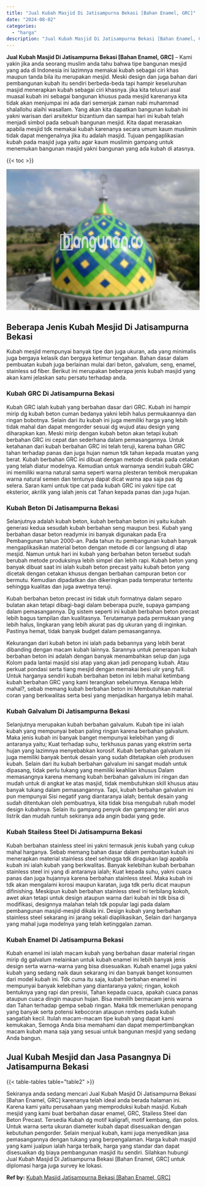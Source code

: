 ```yaml
---
title: "Jual Kubah Masjid Di Jatisampurna Bekasi [Bahan Enamel, GRC]"
date: "2024-08-02"
categories: 
  - "harga"
description: "Jual Kubah Masjid Di Jatisampurna Bekasi [Bahan Enamel, GRC]. Sekiranya anda sedang mencari Jual Kubah Masjid Di Jatisampurna Bekasi [Bahan Enamel, GRC] ka..."
---
```


**Jual Kubah Masjid Di Jatisampurna Bekasi \[Bahan Enamel, GRC\]** – Kami yakin jika anda seorang muslim anda tahu bahwa tipe bangunan mesjid yang ada di Indonesia ini lazimnya memakai kubah sebagai ciri khas maupun tanda bila itu merupakan mesjid. Meski design dan juga bahan dari pembangunan kubah itu sendiri berbeda-beda tapi hampir keseluruhan masjid menerapkan kubah sebagai ciri khasnya. jika kita telusuri asal muasal kubah ini sebagai bangunan khusus pada mesjid karenanya kita tidak akan menjumpai ini ada dari semenjak zaman nabi muhammad shalallohu alaihi wasallam. Yang akan kita dapatkan bangunan kubah ini yakni warisan dari arsitektur bizantium dan sampai hari ini kubah telah menjadi simbol pada sebuah bangunan mesjid. Kita dapat merasakan apabila mesjid tdk memakai kubah karenanya secara umum kaum muslimin tidak dapat mengenalnya jika itu adalah masjid. Tujuan pengaplikasian kubah pada masjid juga yaitu agar kaum muslimin gampang untuk menemukan bangunan masjid yakni bangunan yang ada kubah di atasnya.

{{< toc >}}

![Jual Kubah Masjid Di Jatisampurna Bekasi [Bahan Enamel, GRC]](/images/jual-kubah-masjid-27.png)

## Beberapa Jenis Kubah Mesjid Di Jatisampurna Bekasi

Kubah mesjid mempunyai banyak tipe dan juga ukuran, ada yang minimalis juga bergaya kelasik dan bergaya ketimur tengahan. Bahan dasar dalam pembuatan kubah juga berlainan mulai dari beton, galvalum, seng, enamel, stainless sd fiber. Berikut ini merupakan beberapa jenis kubah masjid yang akan kami jelaskan satu persatu terhadap anda.

### Kubah GRC Di Jatisampurna Bekasi

Kubah GRC ialah kubah yang berbahan dasar dari GRC. Kubah ini hampir mirip dg kubah beton cuman bedanya yakni lebih halus permukaannya dan ringan bobotnya. Selain dari itu kubah ini juga memiliki harga yang lebih tidak mahal dan dapat mengorder sesuai dg wujud atau design yang diharapkan kan. Meski mirip dengan kubah beton akan tetapi kubah berbahan GRC ini cepat dan sederhana dalam pemasangannya. Untuk ketahanan dari kubah berbahan GRC ini telah teruji, karena bahan GRC tahan terhadap panas dan juga hujan namun tdk tahan kepada muatan yang berat. Kubah berbahan GRC ini dibuat dengan metode dicetak pada cetakan yang telah diatur modelnya. Kemudian untuk warnanya sendiri kubah GRC ini memiliki warna natural sama seperti warna plesteran tembok merupakan warna natural semen dan tentunya dapat dicat warna apa saja pas dg selera. Saran kami untuk tipe cat pada kubah GRC ini yakni tipe cat eksterior, akrilik yang ialah jenis cat Tahan kepada panas dan juga hujan.

### Kubah Beton Di Jatisampurna Bekasi

Selanjutnya adalah kubah beton, kubah berbahan beton ini yaitu kubah generasi kedua sesudah kubah berbahan seng maupun besi. Kubah yang berbahan dasar beton readymix ini banyak digunakan pada Era Pembangunan tahun 2000-an. Pada tahun itu pembangunan kubah banyak mengaplikasikan material beton dengan metode di cor langsung di atap mesjid. Namun untuk hari ini kubah yang berbahan beton tersebut sudah berubah metode produksinya lebih simpel dan lebih rapi. Kubah beton yang banyak dibuat saat ini ialah kubah beton precast yaitu kubah beton yang dicetak dengan cetakan khusus dengan berbahan campuran beton cor bermutu. Kemudian dipadatkan dan dikeringkan pada temperatur tertentu sehingga kualitas dan juga awetnya teruji.

Kubah berbahan beton precast ini tidak utuh formatnya dalam separo bulatan akan tetapi dibagi-bagi dalam beberapa puzle, supaya gampang dalam pemasangannya. Dg sistem seperti ini kubah berbahan beton precast lebih bagus tampilan dan kualitasnya. Terutamanya pada permukaan yang lebih halus, lingkaran yang lebih akurat pas dg ukuran yang di inginkan. Pastinya hemat, tidak banyak budget dalam pemasangannya.

Kekurangan dari kubah beton ini ialah pada bebannya yang lebih berat dibanding dengan macam kubah lainnya. Sarannya untuk penerapan kubah berbahan beton ini adalah dengan banyak menambahkan selup dan juga Kolom pada lantai masjid sisi atap yang akan jadi penopang kubah. Atau perkuat pondasi serta tiang mesjid dengan memakai besi ulir yang full. Untuk harganya sendiri kubah berbahan beton ini lebih mahal ketimbang kubah berbahan GRC yang kami terangkan sebelumnya. Kenapa lebih mahal?, sebab memang kubah berbahan beton ini Membutuhkan material coran yang berkwalitas serta besi yang menjadikan harganya lebih mahal.

### Kubah Galvalum Di Jatisampurna Bekasi

Selanjutnya merupakan kubah berbahan galvalum. Kubah tipe ini ialah kubah yang mempunyai beban paling ringan karena berbahan galvalum. Maka jenis kubah ini banyak banget mempunyai kelebihan yang di antaranya yaitu; Kuat terhadap suhu, terkhusus panas yang ekstrim serta hujan yang lazimnya menyebabkan korosif. Kubah berbahan galvalum ini juga memiliki banyak bentuk desain yang sudah ditetapkan oleh produsen kubah. Selain dari itu kubah berbahan galvalum ini sangat mudah untuk dipasang, tidak perlu tukang yang memiliki keahlian khusus Dalam memasangnya karena memang kubah berbahan galvalum ini ringan dan mudah untuk di angkat ke atas masjid, tidak membutuhkan skill khusus atau banyak tukang dalam pemasangannya. Tapi, kubah berbahan galvalum ini pun mempunyai Sisi negatif yang diantaranya ialah; bentuk desain yang sudah ditentukan oleh pembuatnya, kita tidak bisa mengubah rubah model design kubahnya. Selain itu gampang penyok dan gampang ter aliri arus listrik dan mudah runtuh sekiranya ada angin badai yang gede.

### Kubah Stailess Steel Di Jatisampurna Bekasi

Kubah berbahan stainless steel ini yakni termasuk jenis kubah yang cukup mahal harganya. Sebab memang bahan dasar dalam pembuatan kubah ini menerapkan material stainless steel sehingga tdk diragukan lagi apabila kubah ini ialah kubah yang berkwalitas. Banyak kelebihan kubah berbahan stainless steel ini yang di antaranya ialah; Kuat kepada suhu, yakni cuaca panas dan juga hujannya karena berbahan stainless steel. Maka kubah ini tdk akan mengalami korosi maupun karatan, juga tdk perlu dicat maupun difinishing. Meskipun kubah berbahan stainless steel ini terbilang kokoh, awet akan tetapi untuk design ataupun warna dari kubah ini tdk bisa di modifikasi, designnya malahan telah tdk popular lagi pada dalam pembangunan masjid-mesjid dikala ini. Design kubah yang berbahan stainless steel sekarang ini jarang sekali diaplikasikan, Selain dari harganya yang mahal juga modelnya yang telah ketinggalan zaman.

### Kubah Enamel Di Jatisampurna Bekasi

Kubah enamel ini ialah macam kubah yang berbahan dasar material ringan mirip dg galvalum melainkan untuk kubah enamel ini lebih banyak jenis design serta warna-warna yang bisa disesuaikan. Kubah enamel juga yakni kubah yang sedang naik daun sekarang ini dan banyak banget konsumen dari model kubah ini. Tdk cuma itu saja, kubah berbahan enamel ini mempunyai banyak kelebihan yang diantaranya yakni; ringan, kokoh bentuknya yang rapi dan presisi, Tahan kepada cuaca, apakah cuaca panas ataupun cuaca dingin maupun hujan. Bisa memilih bermacam jenis warna dan Tahan terhadap gempa sebab ringan. Maka tdk memerlukan penopang yang banyak serta potensi kebocoran ataupun rembes pada kubah sangatlah kecil. Itulah macam-macam tipe kubah yang dapat kami kemukakan, Semoga Anda bisa memahami dan dapat mempertimbangkan macam kubah mana saja yang sesuai untuk bangunan mesjid yang sedang Anda bangun.

## Jual Kubah Mesjid dan Jasa Pasangnya Di Jatisampurna Bekasi

{{< table-tables table="table2" >}}

Sekiranya anda sedang mencari Jual Kubah Masjid Di Jatisampurna Bekasi \[Bahan Enamel, GRC\] karenanya telah ideal anda berada halaman ini. Karena kami yaitu perusahaan yang memproduksi kubah masjid. Kubah mesjid yang kami buat berbahan dasar enamel, GRC, Stailess Steel dan Beton Precast. Tersedia Kubah dg motif kaligrafi, motif kembang, dan polos. Untuk warna serta ukuran diameter kubah dapat disesuaikan dengan kebutuhan pengorder. Selain menjual kubah, kami juga menyedikan jasa pemasangannya dengan tukang yang berpengalaman. Harga kubah masjid yang kami jualpun ialah harga terbaik, harga yang standar dan dapat disesuaikan dg biaya pembangunan masjid itu sendiri. Silahkan hubungi Jual Kubah Masjid Di Jatisampurna Bekasi \[Bahan Enamel, GRC\] untuk diplomasi harga juga survey ke lokasi.

**Ref by:** [Kubah Masjid Jatisampurna Bekasi [Bahan Enamel, GRC]](https://id.wikipedia.org/wiki/Kubah)
